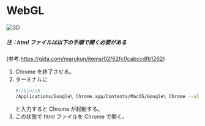 # WebGL

![3D](https://github.com/dongurikoko/WebGL/assets/108347471/f513cedc-8e55-4fc2-94f5-2417aad8a509)

##### 注：html ファイルは以下の手順で開く必要がある
(参考:https://qiita.com/marukun/items/02f62fc0cabccdfb1262)
1. Chrome を終了させる。
2. ターミナルに
   ```bash
   #!/bin/sh
   /Applications/Google\ Chrome.app/Contents/MacOS/Google\ Chrome --allow- fileaccess-from-files
   ```
    と入力すると Chrome が起動する。
3. この状態で html ファイルを Chrome で開く。


